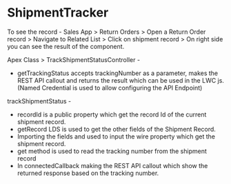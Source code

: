 # ShipmentTracker

To see the record -
  Sales App > Return Orders > Open a Return Order record > Navigate to Related List > Click on shipment record > 
  On right side you can see the result of the component.
  
Apex Class > TrackShipmentStatusController -
  * getTrackingStatus accepts trackingNumber as a parameter, makes the REST API callout and 
  returns the result which can be used in the LWC js. (Named Credential is used to allow configuring the API Endpoint)
  
trackShipmentStatus -
  * recordId is a public property which get the record Id of the current shipment record.
  * getRecord LDS is used to get the other fields of the Shipment Record.
  * Importing the fields and used to input the wire property which get the shipment record.
  * get method is used to read the tracking number from the shipment record
  * In connectedCallback making the REST API callout which show the returned response based on the tracking number.

